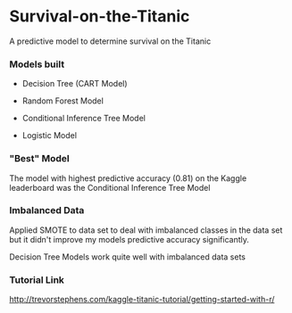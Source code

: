 # Survival-on-the-Titanic
A predictive model to determine survival on the Titanic

### Models built

* Decision Tree (CART Model)

* Random Forest Model

* Conditional Inference Tree Model

* Logistic Model

### "Best" Model
The model with highest predictive accuracy (0.81) on the Kaggle leaderboard was the Conditional Inference Tree Model

### Imbalanced Data
Applied SMOTE to data set to deal with imbalanced classes in the data set but it didn't improve my models predictive accuracy significantly. 

Decision Tree Models work quite well with imbalanced data sets

### Tutorial Link
http://trevorstephens.com/kaggle-titanic-tutorial/getting-started-with-r/
